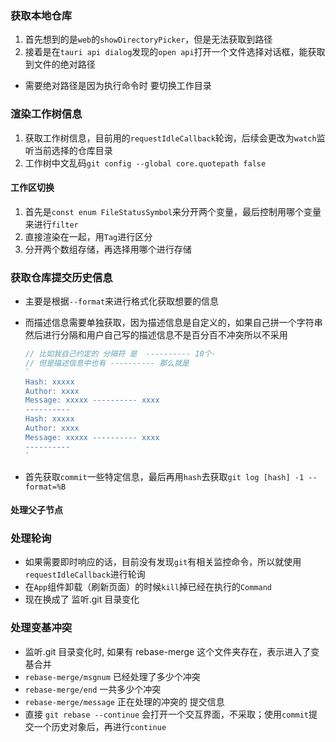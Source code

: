 ### 获取本地仓库

1. 首先想到的是`web`的`showDirectoryPicker`，但是无法获取到路径
2. 接着是在`tauri api dialog`发现的`open api`打开一个文件选择对话框，能获取到文件的绝对路径

- 需要绝对路径是因为执行命令时 要切换工作目录





### 渲染工作树信息

1. 获取工作树信息，目前用的`requestIdleCallback`轮询，后续会更改为`watch`监听当前选择的仓库目录
2. 工作树中文乱码`git config --global core.quotepath false`



#### 工作区切换

1. 首先是`const enum FileStatusSymbol`来分开两个变量，最后控制用哪个变量来进行`filter`  
2. 直接渲染在一起，用`Tag`进行区分
3. 分开两个数组存储，再选择用哪个进行存储



### 获取仓库提交历史信息

- 主要是根据`--format`来进行格式化获取想要的信息

- 而描述信息需要单独获取，因为描述信息是自定义的，如果自己拼一个字符串然后进行分隔和用户自己写的描述信息不是百分百不冲突所以不采用

  ```js
  // 比如我自己约定的 分隔符 是  ---------- 10个-
  // 但是描述信息中也有 ---------- 那么就是
  `
  Hash: xxxxx
  Author: xxxx
  Message: xxxxx ---------- xxxx
  ----------
  Hash: xxxxx
  Author: xxxx
  Message: xxxxx ---------- xxxx
  ----------
  `
  ```

- 首先获取`commit`一些特定信息，最后再用`hash`去获取`git log [hash] -1 --format=%B`



#### 处理父子节点



### 处理轮询

- 如果需要即时响应的话，目前没有发现`git`有相关监控命令，所以就使用`requestIdleCallback`进行轮询
- 在`App`组件卸载（刷新页面）的时候`kill`掉已经在执行的`Command`
- 现在换成了 监听.git 目录变化


### 处理变基冲突

- 监听.git 目录变化时, 如果有 rebase-merge 这个文件夹存在，表示进入了变基合并
- `rebase-merge/msgnum` 已经处理了多少个冲突
- `rebase-merge/end` 一共多少个冲突
- `rebase-merge/message` 正在处理的冲突的 提交信息
- 直接 `git rebase --continue` 会打开一个交互界面，不采取；使用`commit`提交一个历史对象后，再进行`continue`
